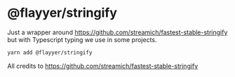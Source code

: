 # @flayyer/stringify

Just a wrapper around https://github.com/streamich/fastest-stable-stringify but with Typescript typing we use in some projects.

```sh
yarn add @flayyer/stringify
```

All credits to https://github.com/streamich/fastest-stable-stringify

